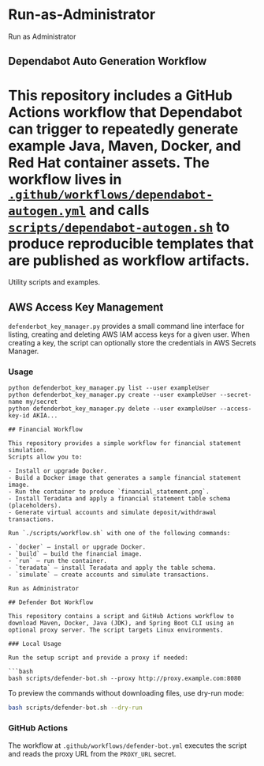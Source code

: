 # Run-as-Administrator


Run as Administrator

## Dependabot Auto Generation Workflow

This repository includes a GitHub Actions workflow that Dependabot can trigger to
repeatedly generate example Java, Maven, Docker, and Red Hat container assets.
The workflow lives in [`.github/workflows/dependabot-autogen.yml`](.github/workflows/dependabot-autogen.yml)
and calls [`scripts/dependabot-autogen.sh`](scripts/dependabot-autogen.sh) to
produce reproducible templates that are published as workflow artifacts.
=======

Utility scripts and examples.

## AWS Access Key Management

`defenderbot_key_manager.py` provides a small command line interface for
listing, creating and deleting AWS IAM access keys for a given user.  When
creating a key, the script can optionally store the credentials in AWS
Secrets Manager.

### Usage

```
python defenderbot_key_manager.py list --user exampleUser
python defenderbot_key_manager.py create --user exampleUser --secret-name my/secret
python defenderbot_key_manager.py delete --user exampleUser --access-key-id AKIA...

## Financial Workflow

This repository provides a simple workflow for financial statement simulation.
Scripts allow you to:

- Install or upgrade Docker.
- Build a Docker image that generates a sample financial statement image.
- Run the container to produce `financial_statement.png`.
- Install Teradata and apply a financial statement table schema (placeholders).
- Generate virtual accounts and simulate deposit/withdrawal transactions.

Run `./scripts/workflow.sh` with one of the following commands:

- `docker` – install or upgrade Docker.
- `build` – build the financial image.
- `run` – run the container.
- `teradata` – install Teradata and apply the table schema.
- `simulate` – create accounts and simulate transactions.

Run as Administrator

## Defender Bot Workflow

This repository contains a script and GitHub Actions workflow to download Maven, Docker, Java (JDK), and Spring Boot CLI using an optional proxy server. The script targets Linux environments.

### Local Usage

Run the setup script and provide a proxy if needed:

```bash
bash scripts/defender-bot.sh --proxy http://proxy.example.com:8080
```

To preview the commands without downloading files, use dry-run mode:

```bash
bash scripts/defender-bot.sh --dry-run
```

### GitHub Actions

The workflow at `.github/workflows/defender-bot.yml` executes the script and reads the proxy URL from the `PROXY_URL` secret.

